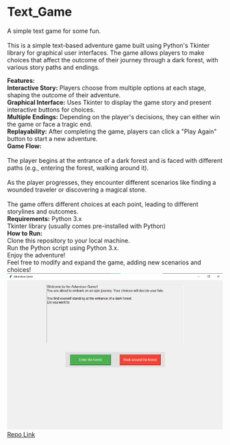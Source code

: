 # Text_Game
A simple text game for some fun.<br>
<br>This is a simple text-based adventure game built using Python's Tkinter library for graphical user interfaces. The game allows players to make choices that affect the outcome of their journey through a dark forest, with various story paths and endings.<br>

<b>Features:</b><br>
<b>Interactive Story:</b> Players choose from multiple options at each stage, shaping the outcome of their adventure.<br>
<b>Graphical Interface:</b> Uses Tkinter to display the game story and present interactive buttons for choices.<br>
<b>Multiple Endings:</b> Depending on the player's decisions, they can either win the game or face a tragic end.<br>
<b>Replayability:</b> After completing the game, players can click a "Play Again" button to start a new adventure.<br>
<b>Game Flow:</b><br>
<br>The player begins at the entrance of a dark forest and is faced with different paths (e.g., entering the forest, walking around it).<br>
<br>As the player progresses, they encounter different scenarios like finding a wounded traveler or discovering a magical stone.<br>
<br>The game offers different choices at each point, leading to different storylines and outcomes.<br>
<b>Requirements:</b>
Python 3.x<br>
Tkinter library (usually comes pre-installed with Python)<br>
<b>How to Run:</b><br>
Clone this repository to your local machine.<br>
Run the Python script using Python 3.x.<br>
Enjoy the adventure!<br>
Feel free to modify and expand the game, adding new scenarios and choices!<br>
![Text_Game](Adventuregame.png)<br>
[Repo Link](https://github.com/DwivediAmar/Text_Game)
